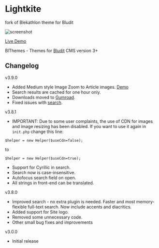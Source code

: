 # Lightkite

fork of Blekathlon theme for Bludit

[//]: <> (This is also a comment.)

![screenshot](https://blthemes.pp.ua/blekathlon/bl-content/uploads/blekathlon.png
 "Blekathlon")

[Live Demo](https://blthemes.pp.ua/blekathlon/)

BlThemes - Themes for [Bludit](https://github.com/bludit/bludit) CMS version 3+

## Changelog

v3.9.0

* Added Medium style Image Zoom to Article images. [Demo](https://blthemes.pp.ua/blekathlon/medium-style-zoom)
* Search results are cached for one hour only.
* Downloads moved to [Gumroad](https://blthemes.pp.ua/blekathlon/blekathlon-info). 
* Fixed issues with [search](https://github.com/blthemes/Blekathlon/issues/8).

v3.8.1  

* IMPORTANT: Due to some user complaints, the use of CDN for images and image resizing has been disabled. If you want to use it again in `init.php` change this line:
```
$helper = new Helper($useCdn=false);
```  
to  
```
$helper = new Helper($useCdn=true);
```  
* Support for Cyrillic in search.
* Search now is case-insensitive.
* Autofocus search field on open.
* All strings in front-end can be translated.



v3.8.0  

* Improved search - no extra plugin is needed. Faster and most memory-flexible full-text search. Now include accents and diacritics.  
* Added support for Site logo.  
* Removed some unnecessary code.  
* Other small bug fixes and improvements

v3.0.0  

- Initial release